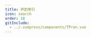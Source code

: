 ```yaml
---
title: 声韵索引
icon: search
order: 10
gitInclude:
  - ../.vuepress/components/TPron.vue
---
```


<script setup>
import TPron from '@components/TPron.vue';
</script>

<TPron />
